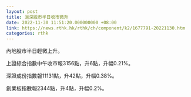 ```yaml
---
layout: post
title: 滬深股市半日收市微升
date: 2022-11-30 11:51:20.000000000 +08:00
link: https://news.rthk.hk/rthk/ch/component/k2/1677791-20221130.htm
categories: rthk
---
```


內地股市半日輕微上升。

上證綜合指數中午收市報3156點，升6點，升幅0.21%。

深證成份指數報11131點，升42點，升幅0.38%。

創業板指數報2344點，升4點，升幅0.2%。
